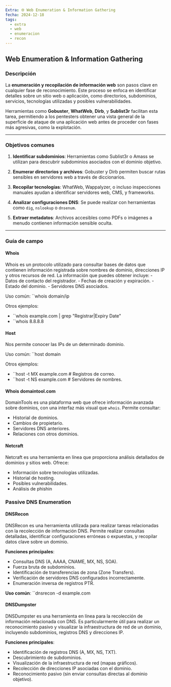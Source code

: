 ```yaml
---
Extra: 🌐 Web Enumeration & Information Gathering
fecha: 2024-12-18
tags:
  - extra
  - web
  - enumeracion
  - recon
---
```


## Web Enumeration & Information Gathering

### Descripción

La **enumeración y recopilación de información web** son pasos clave en cualquier fase de reconocimiento. Este proceso se enfoca en identificar detalles sobre un sitio web o aplicación, como directorios, subdominios, servicios, tecnologías utilizadas y posibles vulnerabilidades.

Herramientas como **Gobuster**, **WhatWeb**, **Dirb**, y **Sublist3r** facilitan esta tarea, permitiendo a los pentesters obtener una vista general de la superficie de ataque de una aplicación web antes de proceder con fases más agresivas, como la explotación.

---

### Objetivos comunes

1. **Identificar subdominios**:
   Herramientas como Sublist3r o Amass se utilizan para descubrir subdominios asociados con el dominio objetivo.

2. **Enumerar directorios y archivos**:
   Gobuster y Dirb permiten buscar rutas sensibles en servidores web a través de diccionarios.

3. **Recopilar tecnologías**:
   WhatWeb, Wappalyzer, o incluso inspecciones manuales ayudan a identificar servidores web, CMS, y frameworks.

4. **Analizar configuraciones DNS**:
   Se puede realizar con herramientas como `dig`, `nslookup` o `dnsenum`.

5. **Extraer metadatos**:
   Archivos accesibles como PDFs o imágenes a menudo contienen información sensible oculta.

---

### Guía de campo

#### Whois

Whois es un protocolo utilizado para consultar bases de datos que contienen información registrada sobre nombres de dominio, direcciones IP y otros recursos de red. La información que puedes obtener incluye: - Datos de contacto del registrador. - Fechas de creación y expiración. - Estado del dominio. - Servidores DNS asociados.

Uso común: ``whois domain/ip

Otros ejemplos:
- ``whois example.com | grep "Registrar\|Expiry Date"
- ``whois 8.8.8.8
#### Host

Nos permite conocer las IPs de un determinado dominio.

Uso común: ``host domain

Otros ejemplos:
- ``host -t MX example.com # Registros de correo.
- ``host -t NS example.com # Servidores de nombres.
#### Whois domaintool.com

DomainTools es una plataforma web que ofrece información avanzada sobre dominios, con una interfaz más visual que `whois`. Permite consultar:

- Historial de dominios.
- Cambios de propietario.
- Servidores DNS anteriores.
- Relaciones con otros dominios.

#### Netcraft

Netcraft es una herramienta en línea que proporciona análisis detallados de dominios y sitios web. Ofrece:

- Información sobre tecnologías utilizadas.
- Historial de hosting.
- Posibles vulnerabilidades.
- Análisis de phishin

### Passive DNS Enumeration
#### DNSRecon

DNSRecon es una herramienta utilizada para realizar tareas relacionadas con la recolección de información DNS. Permite realizar consultas detalladas, identificar configuraciones erróneas o expuestas, y recopilar datos clave sobre un dominio.

**Funciones principales**:  
- Consultas DNS (A, AAAA, CNAME, MX, NS, SOA).  
- Fuerza bruta de subdominios.  
- Identificación de transferencias de zona (Zone Transfers).  
- Verificación de servidores DNS configurados incorrectamente.  
- Enumeración inversa de registros PTR.

**Uso común**: ``dnsrecon -d example.com

#### DNSDumpster 

DNSDumpster es una herramienta en línea para la recolección de información relacionada con DNS. Es particularmente útil para realizar un reconocimiento pasivo y visualizar la infraestructura de red de un dominio, incluyendo subdominios, registros DNS y direcciones IP. 

**Funciones principales**: 
- Identificación de registros DNS (A, MX, NS, TXT). 
- Descubrimiento de subdominios. 
- Visualización de la infraestructura de red (mapas gráficos). 
- Recolección de direcciones IP asociadas con el dominio. 
- Reconocimiento pasivo (sin enviar consultas directas al dominio objetivo).